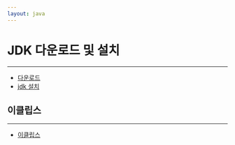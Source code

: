 ```yaml
---
layout: java
---
```


# JDK 다운로드 및 설치
---
* [다운로드](download)
* [jdk 설치](jdk)

## 이클립스
---
* [이클립스](eclipse)

